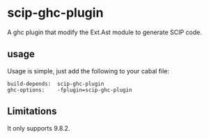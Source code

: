 # scip-ghc-plugin

A ghc plugin that modify the Ext.Ast module to generate SCIP code.

## usage

Usage is simple, just add the following to your cabal file:

```cabal
build-depends:  scip-ghc-plugin
ghc-options:    -fplugin=scip-ghc-plugin
```

## Limitations

It only supports 9.8.2.